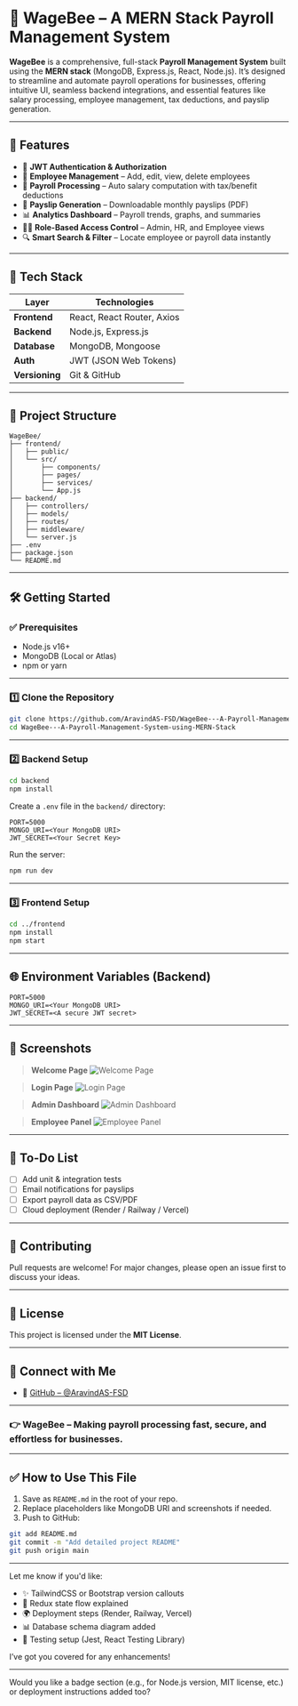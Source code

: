 # 🐝 WageBee – A MERN Stack Payroll Management System

**WageBee** is a comprehensive, full-stack **Payroll Management System** built using the **MERN stack** (MongoDB, Express.js, React, Node.js). It’s designed to streamline and automate payroll operations for businesses, offering intuitive UI, seamless backend integrations, and essential features like salary processing, employee management, tax deductions, and payslip generation.

---

## 🚀 Features

- 🔐 **JWT Authentication & Authorization**
- 👥 **Employee Management** – Add, edit, view, delete employees
- 💸 **Payroll Processing** – Auto salary computation with tax/benefit deductions
- 🧾 **Payslip Generation** – Downloadable monthly payslips (PDF)
- 📊 **Analytics Dashboard** – Payroll trends, graphs, and summaries
- 🧑‍💼 **Role-Based Access Control** – Admin, HR, and Employee views
- 🔍 **Smart Search & Filter** – Locate employee or payroll data instantly

---

## 🧱 Tech Stack

| Layer           | Technologies               |
|-----------------|----------------------------|
| **Frontend**    | React, React Router, Axios |
| **Backend**     | Node.js, Express.js        |
| **Database**    | MongoDB, Mongoose          |
| **Auth**        | JWT (JSON Web Tokens)      |
| **Versioning**  | Git & GitHub               |

---

## 📁 Project Structure

```
WageBee/
├── frontend/
│   ├── public/
│   └── src/
│       ├── components/
│       ├── pages/
│       ├── services/
│       └── App.js
├── backend/
│   ├── controllers/
│   ├── models/
│   ├── routes/
│   ├── middleware/
│   └── server.js
├── .env
├── package.json
└── README.md
````

---

## 🛠️ Getting Started

### ✅ Prerequisites

- Node.js v16+
- MongoDB (Local or Atlas)
- npm or yarn

---

### 1️⃣ Clone the Repository

```bash
git clone https://github.com/AravindAS-FSD/WageBee---A-Payroll-Management-System-using-MERN-Stack.git
cd WageBee---A-Payroll-Management-System-using-MERN-Stack
````

---

### 2️⃣ Backend Setup

```bash
cd backend
npm install
```

Create a `.env` file in the `backend/` directory:

```env
PORT=5000
MONGO_URI=<Your MongoDB URI>
JWT_SECRET=<Your Secret Key>
```

Run the server:

```bash
npm run dev
```

---

### 3️⃣ Frontend Setup

```bash
cd ../frontend
npm install
npm start
```

---

## 🌐 Environment Variables (Backend)

```env
PORT=5000
MONGO_URI=<Your MongoDB URI>
JWT_SECRET=<A secure JWT secret>
```

---

## 📸 Screenshots

> **Welcome Page**
> ![Welcome Page](https://github.com/user-attachments/assets/f2b81a5f-e7d7-4e59-8649-a43cebe101cd)

> **Login Page**
> ![Login Page](https://github.com/user-attachments/assets/1f39315e-811c-4dc4-98e7-611da7090d37)

> **Admin Dashboard**
> ![Admin Dashboard](https://github.com/user-attachments/assets/b943b5c2-ebcf-4e0e-9569-28125c90259c)

> **Employee Panel**
> ![Employee Panel](https://github.com/user-attachments/assets/904b4f17-42a8-4f40-9edd-bff078ef17b0)

---

## 📝 To-Do List

* [ ] Add unit & integration tests
* [ ] Email notifications for payslips
* [ ] Export payroll data as CSV/PDF
* [ ] Cloud deployment (Render / Railway / Vercel)

---

## 🤝 Contributing

Pull requests are welcome! For major changes, please open an issue first to discuss your ideas.

---

## 📜 License

This project is licensed under the **MIT License**.

---

## 💬 Connect with Me

* 🔗 [GitHub – @AravindAS-FSD](https://github.com/AravindAS-FSD)

---

### 👉 WageBee – Making payroll processing **fast**, **secure**, and **effortless** for businesses.

---

## ✅ How to Use This File

1. Save as `README.md` in the root of your repo.
2. Replace placeholders like MongoDB URI and screenshots if needed.
3. Push to GitHub:

```bash
git add README.md
git commit -m "Add detailed project README"
git push origin main
```

---

Let me know if you'd like:

* ✨ TailwindCSS or Bootstrap version callouts
* 🔄 Redux state flow explained
* 🌍 Deployment steps (Render, Railway, Vercel)
* 📊 Database schema diagram added
* 🧪 Testing setup (Jest, React Testing Library)

I’ve got you covered for any enhancements!

---

Would you like a badge section (e.g., for Node.js version, MIT license, etc.) or deployment instructions added too?
```
